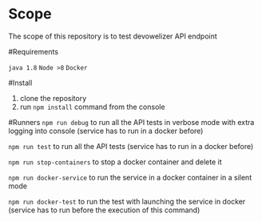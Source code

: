 # Scope
The scope of this repository is to test devowelizer API endpoint

#Requirements

```java 1.8```
```Node >8```
```Docker```

#Install
1. clone the repository
2. run ``npm install`` command from the console

#Runners
```npm run debug```
to run all the API tests in verbose mode with extra logging into console (service has to run in a docker before)

```npm run test```
to run all the API tests (service has to run in a docker before)

```npm run stop-containers```
to stop a docker container and delete it

```npm run docker-service```
to run the service in a docker container in a silent mode

```npm run docker-test```
to run the test with launching the service in docker (service has to run before the execution of this command)
